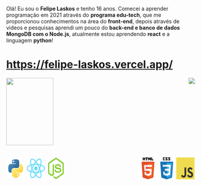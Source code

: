 Olá! Eu sou o **Felipe Laskos** e tenho 16 anos. Comecei a aprender programação em 2021 através do **programa edu-tech**, que me proporcionou conhecimentos na área do **front-end**, depois através de videos e pesquisas aprendi um pouco do **back-end e banco de dados MongoDB com o Node.js**, atualmente estou aprendendo **react** e a linguagem **python**!
  ##
  
  # https://felipe-laskos.vercel.app/

  
<div>
  <img height="180em" width="50%" src="https://github-readme-stats.vercel.app/api?username=Felipe-Laskos&show_icons=true&theme=prussian&include_all_commits=true&count_private=true"/>
  <img height="180em" src="https://github-readme-stats.vercel.app/api/top-langs/?username=Felipe-Laskos&langs_count=7&theme=prussian" align="right"/>
</div>

  ##

<div>
      <img src="https://github.com/devicons/devicon/blob/master/icons/python/python-original.svg" height="60" width="50"/>
      <img src="https://github.com/devicons/devicon/blob/master/icons/react/react-original.svg" height="60" width="50"/>
      <img src="https://github.com/devicons/devicon/blob/master/icons/nodejs/nodejs-original.svg" height="60" width="50"/>
      <img src="https://github.com/devicons/devicon/blob/master/icons/javascript/javascript-original.svg" height="60" width="50" align="right"/>
      <img src="https://github.com/devicons/devicon/blob/master/icons/css3/css3-original-wordmark.svg" height="60" width="50" align="right"/>
      <img src="https://github.com/devicons/devicon/blob/master/icons/html5/html5-original-wordmark.svg" height="60" width="50" align="right"/>
</div>
